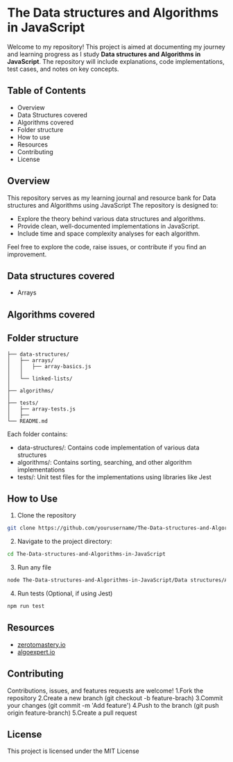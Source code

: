 # The Data structures and Algorithms in JavaScript

Welcome to my repository! This project is aimed at documenting my journey and learning progress as I study 
**Data structures and Algorithms in JavaScript**. The repository will include explanations, code 
implementations, test cases, and notes on key concepts.

## Table of Contents
* Overview
* Data Structures covered
* Algorithms covered
* Folder structure
* How to use
* Resources
* Contributing
* License

## Overview
This repository serves as my learning journal and resource bank for Data structures and Algorithms using JavaScript
The repository is designed to:
  * Explore the theory behind various data structures and algorithms.
  * Provide clean, well-documented implementations in JavaScript.
  * Include time and space complexity analyses for each algorithm.

Feel free to explore the code, raise issues, or contribute if you find an improvement.

## Data structures covered
  * Arrays
 
## Algorithms covered

## Folder structure
  ```
├── data-structures/
│   ├── arrays/
│   │   ├── array-basics.js
│   │   
│   └── linked-lists/
│     
├── algorithms/
│  
├── tests/
│   ├── array-tests.js
│   ├── 
└── README.md
```

Each folder contains:
* data-structures/: Contains code implementation of various data structures
* algorithms/: Contains sorting, searching, and other algorithm implementations
* tests/: Unit test files for the implementations using libraries like Jest

## How to Use
1. Clone the repository
```sh
git clone https://github.com/yourusername/The-Data-structures-and-Algorithms-in-JavaScript.git
```

2. Navigate to the project directory:
```sh
cd The-Data-structures-and-Algorithms-in-JavaScript
 ```
3. Run any file
```sh
node The-Data-structures-and-Algorithms-in-JavaScript/Data structures/Arrays/index.js
```
4. Run tests (Optional, if using Jest)
```sh
npm run test
```

## Resources
* [zerotomastery.io](https://zerotomastery.io/)
* [algoexpert.io](https://algoexpert.io/)

## Contributing
Contributions, issues, and features requests are welcome!
1.Fork the repository
2.Create a new branch (git checkout -b feature-brach)
3.Commit your changes (git commit -m 'Add feature')
4.Push to the branch (git push origin feature-branch)
5.Create a pull request

## License
This project is licensed under the MIT License

  
